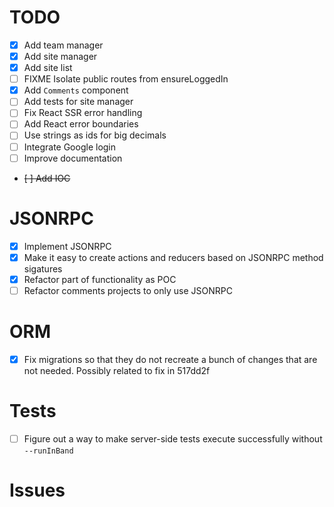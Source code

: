 # TODO

- [x] Add team manager
- [x] Add site manager
- [x] Add site list
- [ ] FIXME Isolate public routes from ensureLoggedIn
- [x] Add `Comments` component
- [ ] Add tests for site manager
- [ ] Fix React SSR error handling
- [ ] Add React error boundaries
- [ ] Use strings as ids for big decimals
- [ ] Integrate Google login
- [ ] Improve documentation

- <strike>[ ] Add IOC</strike>

# JSONRPC

- [x] Implement JSONRPC
- [x] Make it easy to create actions and reducers based on JSONRPC method
  sigatures
- [x] Refactor part of functionality as POC
- [ ] Refactor comments projects to only use JSONRPC

# ORM

- [x] Fix migrations so that they do not recreate a bunch of changes that
  are not needed. Possibly related to fix in 517dd2f

# Tests

- [ ] Figure out a way to make server-side tests execute successfully without
  `--runInBand`

# Issues

